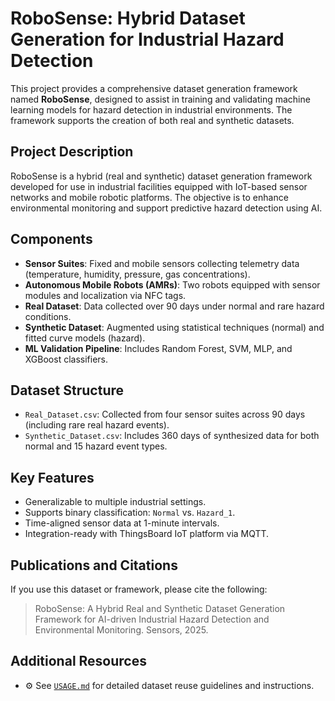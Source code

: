 # RoboSense: Hybrid Dataset Generation for Industrial Hazard Detection

This project provides a comprehensive dataset generation framework named **RoboSense**, designed to assist in training and validating machine learning models for hazard detection in industrial environments. The framework supports the creation of both real and synthetic datasets.

## Project Description

RoboSense is a hybrid (real and synthetic) dataset generation framework developed for use in industrial facilities equipped with IoT-based sensor networks and mobile robotic platforms. The objective is to enhance environmental monitoring and support predictive hazard detection using AI.

## Components

- **Sensor Suites**: Fixed and mobile sensors collecting telemetry data (temperature, humidity, pressure, gas concentrations).
- **Autonomous Mobile Robots (AMRs)**: Two robots equipped with sensor modules and localization via NFC tags.
- **Real Dataset**: Data collected over 90 days under normal and rare hazard conditions.
- **Synthetic Dataset**: Augmented using statistical techniques (normal) and fitted curve models (hazard).
- **ML Validation Pipeline**: Includes Random Forest, SVM, MLP, and XGBoost classifiers.

## Dataset Structure

- `Real_Dataset.csv`: Collected from four sensor suites across 90 days (including rare real hazard events).
- `Synthetic_Dataset.csv`: Includes 360 days of synthesized data for both normal and 15 hazard event types.

## Key Features

- Generalizable to multiple industrial settings.
- Supports binary classification: `Normal` vs. `Hazard_1`.
- Time-aligned sensor data at 1-minute intervals.
- Integration-ready with ThingsBoard IoT platform via MQTT.

## Publications and Citations

If you use this dataset or framework, please cite the following:

> RoboSense: A Hybrid Real and Synthetic Dataset Generation Framework for AI-driven Industrial Hazard Detection and Environmental Monitoring. Sensors, 2025.

## Additional Resources

- ⚙️ See [`USAGE.md`](./USAGE.md) for detailed dataset reuse guidelines and instructions.
